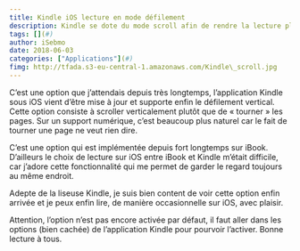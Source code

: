 ```yaml
---
title: Kindle iOS lecture en mode défilement
description: Kindle se dote du mode scroll afin de rendre la lecture plus agréable sur écran numérique. A la manière de iBook, Kindle vient de mettre à jour son application pour iOS.
tags: [](#)
author: iSebmo
date: 2018-06-03
categories: ["Applications"](#)
fimg: http://tfada.s3-eu-central-1.amazonaws.com/Kindle\_scroll.jpg
---
```


C’est une option que j’attendais depuis très longtemps, l’application Kindle sous iOS vient d’être mise à jour et supporte enfin le défilement vertical.  Cette option consiste à scroller verticalement plutôt que de « tourner » les pages. Sur un support numérique, c’est beaucoup plus naturel car le fait de tourner une page ne veut rien dire. 

C’est une option qui est implémentée depuis fort longtemps sur iBook. D’ailleurs le choix de lecture sur iOS entre iBook et Kindle m’était difficile, car j’adore cette fonctionnalité qui me permet de garder le regard toujours au même endroit. 

Adepte de la liseuse Kindle, je suis bien content de voir cette option enfin arrivée et je peux enfin lire, de manière occasionnelle sur iOS, avec plaisir. 

Attention, l’option n’est pas encore activée par défaut, il faut aller dans les options (bien cachée) de l’application Kindle pour pourvoir l’activer. Bonne lecture à tous. 
